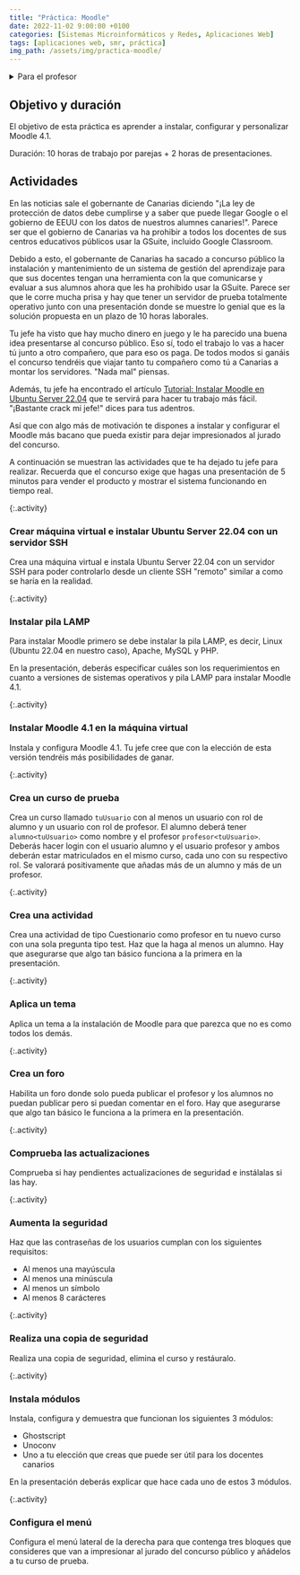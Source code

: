 ```yaml
---
title: "Práctica: Moodle"
date: 2022-11-02 9:00:00 +0100
categories: [Sistemas Microinformáticos y Redes, Aplicaciones Web]
tags: [aplicaciones web, smr, práctica]
img_path: /assets/img/practica-moodle/
---
```


<details class="card mb-2">
  <summary class="card-header">Para el profesor</summary>
  <div class="card-body" markdown="1">

## Resultados de aprendizaje y criterios de evaluación

RA2. Instala gestores de contenidos, identificando sus aplicaciones y configurándolos según requerimientos.

1. Se han identificado los requerimientos necesarios para instalar gestores de contenidos. ✅
1. Se han gestionado usuarios con roles diferentes. ✅
1. Se ha personalizado la interfaz del gestor de contenidos. ✅
1. Se han realizado pruebas de funcionamiento. ✅
1. Se han realizado tareas de actualización del gestor de contenidos, especialmente las de seguridad. ✅
1. Se han instalado y configurado los módulos y menús necesarios. ✅
1. Se han activado y configurado los mecanismos de seguridad proporcionados por el propio gestor de contenidos. ✅
1. Se han habilitado foros y establecido reglas de acceso. ✅
1. Se han realizado pruebas de funcionamiento. ✅
1. Se han realizado copias de seguridad de los contenidos del gestor. ✅

## Métodologías activas

- Aprendizaje Basado en Problemas.
- Aprendizaje Cooperativo.

<!-- Comentario para que no se descuajeringue la cosa -->
  </div>
</details>

## Objetivo y duración

El objetivo de esta práctica es aprender a instalar, configurar y personalizar Moodle 4.1.

Duración: 10 horas de trabajo por parejas + 2 horas de presentaciones.


## Actividades

En las noticias sale el gobernante de Canarias diciendo "¡La ley de protección de datos debe cumplirse y a saber que puede llegar Google o el gobierno de EEUU con los datos de nuestros alumnes canaries!". Parece ser que el gobierno de Canarias va ha prohibir a todos los docentes de sus centros educativos públicos usar la GSuite, incluido Google Classroom.

Debido a esto, el gobernante de Canarias ha sacado a concurso público la instalación y mantenimiento de un sistema de gestión del aprendizaje para que sus docentes tengan una herramienta con la que comunicarse y evaluar a sus alumnos ahora que les ha prohibido usar la GSuite. Parece ser que le corre mucha prisa y hay que tener un servidor de prueba totalmente operativo junto con una presentación donde se muestre lo genial que es la solución propuesta en un plazo de 10 horas laborales.

Tu jefe ha visto que hay mucho dinero en juego y le ha parecido una buena idea presentarse al concurso público. Eso sí, todo el trabajo lo vas a hacer tú junto a otro compañero, que para eso os paga. De todos modos si ganáis el concurso tendréis que viajar tanto tu compañero como tú a Canarias a montar los servidores. "Nada mal" piensas.

Además, tu jefe ha encontrado el artículo [Tutorial: Instalar Moodle en Ubuntu Server 22.04](/posts/tutorial-moodle/) que te servirá para hacer tu trabajo más fácil. "¡Bastante crack mi jefe!" dices para tus adentros.

Así que con algo más de motivación te dispones a instalar y configurar el Moodle más bacano que pueda existir para dejar impresionados al jurado del concurso.

A continuación se muestran las actividades que te ha dejado tu jefe para realizar. Recuerda que el concurso exige que hagas una presentación de 5 minutos para vender el producto y mostrar el sistema funcionando en tiempo real.

{:.activity}
### Crear máquina virtual e instalar Ubuntu Server 22.04 con un servidor SSH

Crea una máquina virtual e instala Ubuntu Server 22.04 con un servidor SSH para poder controlarlo desde un cliente SSH "remoto" similar a como se haría en la realidad.

{:.activity}
### Instalar pila LAMP

Para instalar Moodle primero se debe instalar la pila LAMP, es decir, Linux (Ubuntu 22.04 en nuestro caso), Apache, MySQL y PHP.

En la presentación, deberás especificar cuáles son los requerimientos en cuanto a versiones de sistemas operativos y pila LAMP para instalar Moodle 4.1.

{:.activity}
### Instalar Moodle 4.1 en la máquina virtual

Instala y configura Moodle 4.1. Tu jefe cree que con la elección de esta versión tendréis más posibilidades de ganar.

{:.activity}
### Crea un curso de prueba

Crea un curso llamado `tuUsuario` con al menos un usuario con rol de alumno y un usuario con rol de profesor. El alumno deberá tener `alumno<tuUsuario>` como nombre y el profesor `profesor<tuUsuario>`. Deberás hacer login con el usuario alumno y el usuario profesor y ambos deberán estar matriculados en el mismo curso, cada uno con su respectivo rol. Se valorará positivamente que añadas más de un alumno y más de un profesor.

{:.activity}
### Crea una actividad

Crea una actividad de tipo Cuestionario como profesor en tu nuevo curso con una sola pregunta tipo test. Haz que la haga al menos un alumno. Hay que asegurarse que algo tan básico funciona a la primera en la presentación.

{:.activity}
### Aplica un tema

Aplica un tema a la instalación de Moodle para que parezca que no es como todos los demás.

{:.activity}
### Crea un foro

Habilita un foro donde solo pueda publicar el profesor y los alumnos no puedan publicar pero si puedan comentar en el foro. Hay que asegurarse que algo tan básico le funciona a la primera en la presentación.

{:.activity}
### Comprueba las actualizaciones

Comprueba si hay pendientes actualizaciones de seguridad e instálalas si las hay.

{:.activity}
### Aumenta la seguridad

Haz que las contraseñas de los usuarios cumplan con los siguientes requisitos:

- Al menos una mayúscula
- Al menos una minúscula
- Al menos un símbolo
- Al menos 8 carácteres

{:.activity}
### Realiza una copia de seguridad

Realiza una copia de seguridad, elimina el curso y restáuralo.

{:.activity}
### Instala módulos

Instala, configura y demuestra que funcionan los siguientes 3 módulos:

- Ghostscript
- Unoconv
- Uno a tu elección que creas que puede ser útil para los docentes canarios

En la presentación deberás explicar que hace cada uno de estos 3 módulos.

{:.activity}
### Configura el menú

Configura el menú lateral de la derecha para que contenga tres bloques que consideres que van a impresionar al jurado del concurso público y añádelos a tu curso de prueba.
